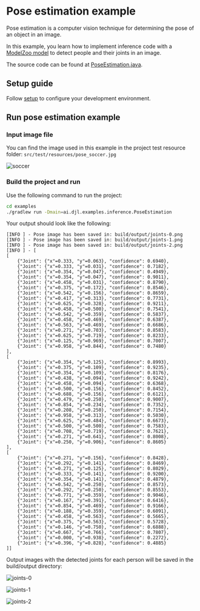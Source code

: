 # Pose estimation example

Pose estimation is a computer vision technique for determining the pose of an object in an image.

In this example, you learn how to implement inference code with a [ModelZoo model](../../docs/model-zoo.md) to detect people and their joints in an image.

The source code can be found at [PoseEstimation.java](https://github.com/deepjavalibrary/djl/blob/master/examples/src/main/java/ai/djl/examples/inference/PoseEstimation.java).

## Setup guide

Follow [setup](../../docs/development/setup.md) to configure your development environment.

## Run pose estimation example

### Input image file
You can find the image used in this example in the project test resource folder: `src/test/resources/pose_soccer.jpg`

![soccer](../src/test/resources/pose_soccer.png)

### Build the project and run
Use the following command to run the project:

```sh
cd examples
./gradlew run -Dmain=ai.djl.examples.inference.PoseEstimation
```

Your output should look like the following:

```text
[INFO ] - Pose image has been saved in: build/output/joints-0.png
[INFO ] - Pose image has been saved in: build/output/joints-1.png
[INFO ] - Pose image has been saved in: build/output/joints-2.png
[INFO ] - [
[
	{"Joint": {"x"=0.333, "y"=0.063}, "confidence": 0.6940},
	{"Joint": {"x"=0.333, "y"=0.031}, "confidence": 0.7182},
	{"Joint": {"x"=0.354, "y"=0.047}, "confidence": 0.4949},
	{"Joint": {"x"=0.354, "y"=0.047}, "confidence": 0.9011},
	{"Joint": {"x"=0.458, "y"=0.031}, "confidence": 0.8790},
	{"Joint": {"x"=0.375, "y"=0.172}, "confidence": 0.8546},
	{"Joint": {"x"=0.542, "y"=0.156}, "confidence": 0.8659},
	{"Joint": {"x"=0.417, "y"=0.313}, "confidence": 0.7731},
	{"Joint": {"x"=0.625, "y"=0.328}, "confidence": 0.9211},
	{"Joint": {"x"=0.458, "y"=0.500}, "confidence": 0.7541},
	{"Joint": {"x"=0.542, "y"=0.359}, "confidence": 0.5837},
	{"Joint": {"x"=0.458, "y"=0.469}, "confidence": 0.6387},
	{"Joint": {"x"=0.563, "y"=0.469}, "confidence": 0.6686},
	{"Joint": {"x"=0.271, "y"=0.703}, "confidence": 0.8583},
	{"Joint": {"x"=0.625, "y"=0.719}, "confidence": 0.8233},
	{"Joint": {"x"=0.125, "y"=0.969}, "confidence": 0.7007},
	{"Joint": {"x"=0.958, "y"=0.844}, "confidence": 0.7480}
], 
[
	{"Joint": {"x"=0.354, "y"=0.125}, "confidence": 0.8993},
	{"Joint": {"x"=0.375, "y"=0.109}, "confidence": 0.9235},
	{"Joint": {"x"=0.354, "y"=0.109}, "confidence": 0.8176},
	{"Joint": {"x"=0.438, "y"=0.094}, "confidence": 0.9242},
	{"Joint": {"x"=0.458, "y"=0.094}, "confidence": 0.6368},
	{"Joint": {"x"=0.500, "y"=0.156}, "confidence": 0.8452},
	{"Joint": {"x"=0.688, "y"=0.156}, "confidence": 0.6121},
	{"Joint": {"x"=0.479, "y"=0.250}, "confidence": 0.9007},
	{"Joint": {"x"=0.854, "y"=0.234}, "confidence": 0.7352},
	{"Joint": {"x"=0.208, "y"=0.250}, "confidence": 0.7154},
	{"Joint": {"x"=0.958, "y"=0.313}, "confidence": 0.5030},
	{"Joint": {"x"=0.625, "y"=0.484}, "confidence": 0.6673},
	{"Joint": {"x"=0.500, "y"=0.500}, "confidence": 0.7583},
	{"Joint": {"x"=0.708, "y"=0.719}, "confidence": 0.7621},
	{"Joint": {"x"=0.271, "y"=0.641}, "confidence": 0.8008},
	{"Joint": {"x"=0.250, "y"=0.906}, "confidence": 0.8605}
], 
[
	{"Joint": {"x"=0.271, "y"=0.156}, "confidence": 0.8428},
	{"Joint": {"x"=0.292, "y"=0.141}, "confidence": 0.8469},
	{"Joint": {"x"=0.271, "y"=0.125}, "confidence": 0.8029},
	{"Joint": {"x"=0.333, "y"=0.141}, "confidence": 0.9200},
	{"Joint": {"x"=0.354, "y"=0.141}, "confidence": 0.4879},
	{"Joint": {"x"=0.542, "y"=0.250}, "confidence": 0.8573},
	{"Joint": {"x"=0.292, "y"=0.250}, "confidence": 0.8553},
	{"Joint": {"x"=0.771, "y"=0.359}, "confidence": 0.9046},
	{"Joint": {"x"=0.167, "y"=0.391}, "confidence": 0.6416},
	{"Joint": {"x"=0.854, "y"=0.469}, "confidence": 0.9166},
	{"Joint": {"x"=0.188, "y"=0.359}, "confidence": 0.6091},
	{"Joint": {"x"=0.458, "y"=0.563}, "confidence": 0.5665},
	{"Joint": {"x"=0.375, "y"=0.563}, "confidence": 0.5728},
	{"Joint": {"x"=0.146, "y"=0.750}, "confidence": 0.6888},
	{"Joint": {"x"=0.667, "y"=0.766}, "confidence": 0.7807},
	{"Joint": {"x"=0.000, "y"=0.938}, "confidence": 0.2272},
	{"Joint": {"x"=0.396, "y"=0.828}, "confidence": 0.4885}
]]
```

Output images with the detected joints for each person will be saved in the build/output directory:

![joints-0](https://resources.djl.ai/images/joints-0.png)

![joints-1](https://resources.djl.ai/images/joints-1.png)

![joints-2](https://resources.djl.ai/images/joints-2.png)
